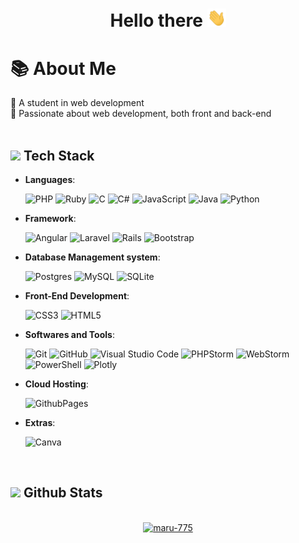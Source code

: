###

<h1 align="center">Hello there <img src="https://raw.githubusercontent.com/ABSphreak/ABSphreak/master/gifs/Hi.gif" width="30px"></h1>

###

# 📚 <b>About Me</b><br>

🔭 A student in web development<br>
🌱 Passionate about web development, both front and back-end<br><br>


## <img src="https://media.giphy.com/media/iY8CRBdQXODJSCERIr/giphy.gif" width="30px"> <b> Tech Stack</b><br>

- **Languages**:

	![PHP](https://img.shields.io/badge/php-%23777BB4.svg?style=for-the-badge&logo=php&logoColor=white) 
	![Ruby](https://img.shields.io/badge/ruby-%23CC342D.svg?style=for-the-badge&logo=ruby&logoColor=white)
	![C](https://img.shields.io/badge/c-%2300599C.svg?style=for-the-badge&logo=c&logoColor=white) 
	![C#](https://img.shields.io/badge/c%23-%23239120.svg?style=for-the-badge&logo=csharp&logoColor=white)
	![JavaScript](https://img.shields.io/badge/javascript-%23323330.svg?style=for-the-badge&logo=javascript&logoColor=%23F7DF1E) 
	![Java](https://img.shields.io/badge/java-%23ED8B00.svg?style=for-the-badge&logo=openjdk&logoColor=white) 
	![Python](https://img.shields.io/badge/python-3670A0?style=for-the-badge&logo=python&logoColor=ffdd54)

- **Framework**:

	![Angular](https://img.shields.io/badge/angular-%23DD0031.svg?style=for-the-badge&logo=angular&logoColor=white) 
	![Laravel](https://img.shields.io/badge/laravel-%23FF2D20.svg?style=for-the-badge&logo=laravel&logoColor=white) 
	![Rails](https://img.shields.io/badge/rails-%23CC0000.svg?style=for-the-badge&logo=ruby-on-rails&logoColor=white)
	![Bootstrap](https://img.shields.io/badge/bootstrap-%238511FA.svg?style=for-the-badge&logo=bootstrap&logoColor=white) 

- **Database Management system**:

	![Postgres](https://img.shields.io/badge/postgres-%23316192.svg?style=for-the-badge&logo=postgresql&logoColor=white) 
	![MySQL](https://img.shields.io/badge/mysql-%2300000f.svg?style=for-the-badge&logo=mysql&logoColor=white) 
	![SQLite](https://img.shields.io/badge/sqlite-%2307405e.svg?style=for-the-badge&logo=sqlite&logoColor=white) 

- **Front-End Development**:

	![CSS3](https://img.shields.io/badge/css3-%231572B6.svg?style=for-the-badge&logo=css3&logoColor=white) 
	![HTML5](https://img.shields.io/badge/html5-%23E34F26.svg?style=for-the-badge&logo=html5&logoColor=white)

- **Softwares and Tools**:

	![Git](https://img.shields.io/badge/git-%23F05033.svg?style=for-the-badge&logo=git&logoColor=white)
	![GitHub](https://img.shields.io/badge/github-%23121011.svg?style=for-the-badge&logo=github&logoColor=white)
	![Visual Studio Code](https://img.shields.io/badge/Visual%20Studio%20Code-0078d7.svg?style=for-the-badge&logo=visual-studio-code&logoColor=white)
	![PHPStorm](http://img.shields.io/badge/-PHPStorm-181717?style=for-the-badge&logo=phpstorm&logoColor=white)
	![WebStorm](https://img.shields.io/badge/WebStorm-000000?style=for-the-badge&logo=WebStorm&logoColor=white)
	![PowerShell](https://img.shields.io/badge/PowerShell-%235391FE.svg?style=for-the-badge&logo=powershell&logoColor=white) 
	![Plotly](https://img.shields.io/badge/Plotly-%233F4F75.svg?style=for-the-badge&logo=plotly&logoColor=white) 

- **Cloud Hosting**:

	![GithubPages](https://img.shields.io/badge/github%20pages-121013?style=for-the-badge&logo=github&logoColor=white) 

- **Extras**:

	![Canva](https://img.shields.io/badge/Canva-%2300C4CC.svg?style=for-the-badge&logo=Canva&logoColor=white)  
<br>

## <img src="https://media.giphy.com/media/iY8CRBdQXODJSCERIr/giphy.gif" width="35"><b> Github Stats </b>
<br>

<div align="center">

<a href="https://github.com/MatheoGaillac/">
  <img src="https://github-readme-stats.vercel.app/api/top-langs?username=maru-775&show_icons=true&locale=en&layout=compact&line_height=20&title_color=7A7ADB&icon_color=2234AE&text_color=D3D3D3&bg_color=0,000000,130F40" width="375"  alt="maru-775"/>

</a>
</div>

